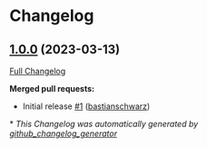 # Changelog

## [1.0.0](https://github.com/codenamephp/platform.secretsManager.googleSecretsManager/tree/1.0.0) (2023-03-13)

[Full Changelog](https://github.com/codenamephp/platform.secretsManager.googleSecretsManager/compare/2354097a6c82a75a29bc86b07271906e2aac302f...1.0.0)

**Merged pull requests:**

- Initial release [\#1](https://github.com/codenamephp/platform.secretsManager.googleSecretsManager/pull/1) ([bastianschwarz](https://github.com/bastianschwarz))



\* *This Changelog was automatically generated by [github_changelog_generator](https://github.com/github-changelog-generator/github-changelog-generator)*

